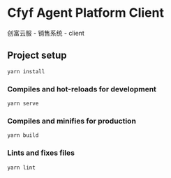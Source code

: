 # Cfyf Agent Platform Client

 创富云服 - 销售系统 - client
 
 ## Project setup
 ```
 yarn install
 ```
 
 ### Compiles and hot-reloads for development
 ```
 yarn serve
 ```
 
 ### Compiles and minifies for production
 ```
 yarn build
 ```
 
 ### Lints and fixes files
 ```
 yarn lint
 ```